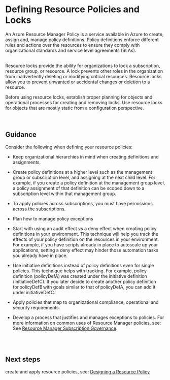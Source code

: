 # Defining Resource Policies and Locks
An Azure Resource Manager Policy is a service available in Azure to create, assign and, manage policy definitions. Policy 
definitions enforce different rules and actions over the resources to ensure they comply with organizational standards 
and service level agreements (SLAs). 
<br />
<br />

Resource locks provide the ability for organizations to lock a subscription, resource group, or resource. A lock prevents 
other roles in the organization from inadvertently deleting or modifying critical resources. Resource locks allow you to 
prevent unwanted or accidental changes or deletion to a resource.  

Before using resource locks, establish proper planning for objects and operational processes for creating and removing 
locks. Use resource locks for objects that  are mostly static from a configuration perspective.  
<br />
<br />

## Guidance
Consider the following when defining your resource policies:   
- Keep organizational hierarchies in mind when creating definitions and assignments.  

- Create policy definitions at a higher level such as the management group or subscription level, and assigning at the next child level. For example, if you create a policy definition at the management group level, a policy assignment of that definition can be scoped down to a subscription level within that management group.  
- To apply policies across subscriptions, you must have permissions across the subscriptions. 
- Plan how to manage policy exceptions 
- Start with using an audit effect vs a deny effect when creating policy definitions in your environment. This technique will help you track the effects of your policy definition on the resources in your environment. For example, if you have scripts already in place to autoscale up your applications, setting a deny effect may hinder those automation tasks you already have in place.   
- Use initiative definitions instead of policy definitions even for single policies. This technique helps with tracking. For example, policy definition (policyDefA) was created under the initiative definition (initiativeDefC). If you later decide to create another policy definition for policyDefB with goals similar to that of policyDefA, you can add it under initiativeDefC.  
- Apply policies that map to organizational compliance, operational and security requirements. 
- Develop a process that justifies and manages exceptions to policies. For more information on common uses of Resource Manager policies, see:  See [Resource Manager Subscription Governance](https://docs.microsoft.com/en-us/azure/azure-resource-manager/resource-manager-subscription-governance). 
<br />
<br />

## Next steps 
create and apply resource policies, see: [Designing a Resource Policy](5.1-Designing-a-Resource-Policy.md) 
